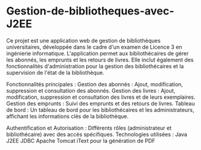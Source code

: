 # Gestion-de-bibliotheques-avec-J2EE
Ce projet est une application web de gestion de bibliothèques universitaires, développée dans le cadre d'un examen de Licence 3 en ingénierie informatique. L'application permet aux bibliothécaires de gérer les abonnés, les emprunts et les retours de livres. Elle inclut également des fonctionnalités d'administration pour la gestion des bibliothécaires et la supervision de l'état de la bibliothèque.

Fonctionnalités principales :
Gestion des abonnés : Ajout, modification, suppression et consultation des abonnés.
Gestion des livres : Ajout, modification, suppression et consultation des livres et de leurs exemplaires.
Gestion des emprunts : Suivi des emprunts et des retours de livres.
Tableau de bord : Un tableau de bord pour les bibliothécaires et les administrateurs, affichant les informations clés de la bibliothèque.

Authentification et Autorisation : Différents rôles (administrateur et bibliothécaire) avec des accès spécifiques.
Technologies utilisées :
Java J2EE
JDBC
Apache Tomcat
iText pour la génération de PDF 
